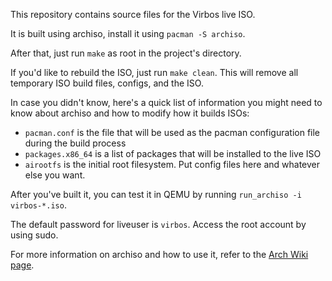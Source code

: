 This repository contains source files for the Virbos live ISO.

It is built using archiso, install it using `pacman -S archiso`.

After that, just run `make` as root in the project's directory.

If you'd like to rebuild the ISO, just run `make clean`.
This will remove all temporary ISO build files, configs,
and the ISO.

In case you didn't know, here's a quick list of information
you might need to know about archiso and how to modify how it
builds ISOs:

 - `pacman.conf` is the file that will be used as the pacman configuration file during the build process
 - `packages.x86_64` is a list of packages that will be installed to the live ISO
 - `airootfs` is the initial root filesystem. Put config files here and whatever else you want.

After you've built it, you can test it in QEMU by running
`run_archiso -i virbos-*.iso`.

The default password for liveuser is `virbos`.
Access the root account by using sudo.

For more information on archiso and how to use it, refer to
the [Arch Wiki page](https://wiki.archlinux.org/title/archiso).
